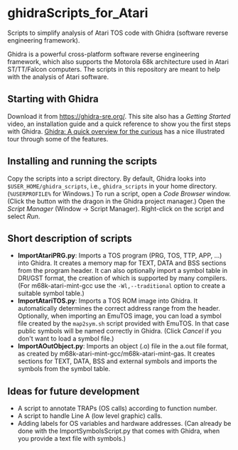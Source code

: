 # ghidraScripts_for_Atari
Scripts to simplify analysis of Atari TOS code with Ghidra (software reverse engineering framework).

Ghidra is a powerful cross-platform software reverse engineering framework, which also supports the Motorola 68k architecture used in Atari ST/TT/Falcon computers. The scripts in this repository are meant to help with the analysis of Atari software.

## Starting with Ghidra
Download it from https://ghidra-sre.org/. This site also has a _Getting Started_ video, an installation guide and a quick reference to show you the first steps with Ghidra. [Ghidra: A quick overview for the curious](http://0xeb.net/2019/03/ghidra-a-quick-overview/) has a nice illustrated tour through some of the features.

## Installing and running the scripts
Copy the scripts into a script directory. By default, Ghidra looks into `$USER_HOME/ghidra_scripts`, i.e., `ghidra_scripts` in your home directory. (`%USERPROFILE%` for Windows.)
To run a script, open a _Code Browser_ window. (Click the button with the dragon in the Ghidra project manager.) Open the _Script Manager_ (Window -> Script Manager). Right-click on the script and select _Run_.

## Short description of scripts
* __ImportAtariPRG.py__: Imports a TOS program (PRG, TOS, TTP, APP, ...) into Ghidra. It creates a memory map for TEXT, DATA and BSS sections from the program header. It can also optionally import a symbol table in DRI/GST format, the creation of which is supported by many compilers. (For m68k-atari-mint-gcc use the `-Wl,--traditional` option to create a suitable symbol table.)
* __ImportAtariTOS.py__: Imports a TOS ROM image into Ghidra. It automatically determines the correct address range from the header. Optionally, when importing an EmuTOS image, you can load a symbol file created by the `map2sym.sh` script provided with EmuTOS. In that case public symbols will be named correctly in Ghidra. (Click _Cancel_ if you don't want to load a symbol file.)
* __ImportAOutObject.py__: Imports an object (.o) file in the a.out file format, as created by m68k-atari-mint-gcc/m68k-atari-mint-gas. It creates sections for TEXT, DATA, BSS and external symbols and imports the symbols from the symbol table.

## Ideas for future development
* A script to annotate TRAPs (OS calls) according to function number.
* A script to handle Line A (low level graphic) calls.
* Adding labels for OS variables and hardware addresses. (Can already be done with the ImportSymbolsScript.py that comes with Ghidra, when you provide a text file with symbols.)

